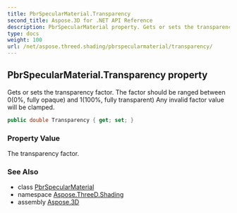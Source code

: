 ```yaml
---
title: PbrSpecularMaterial.Transparency
second_title: Aspose.3D for .NET API Reference
description: PbrSpecularMaterial property. Gets or sets the transparency factor. The factor should be ranged between 00 fully opaque and 1100 fully transparent Any invalid factor value will be clamped
type: docs
weight: 100
url: /net/aspose.threed.shading/pbrspecularmaterial/transparency/
---
```

## PbrSpecularMaterial.Transparency property

Gets or sets the transparency factor. The factor should be ranged between 0(0%, fully opaque) and 1(100%, fully transparent) Any invalid factor value will be clamped.

```csharp
public double Transparency { get; set; }
```

### Property Value

The transparency factor.

### See Also

* class [PbrSpecularMaterial](../)
* namespace [Aspose.ThreeD.Shading](../../../aspose.threed.shading/)
* assembly [Aspose.3D](../../../)


